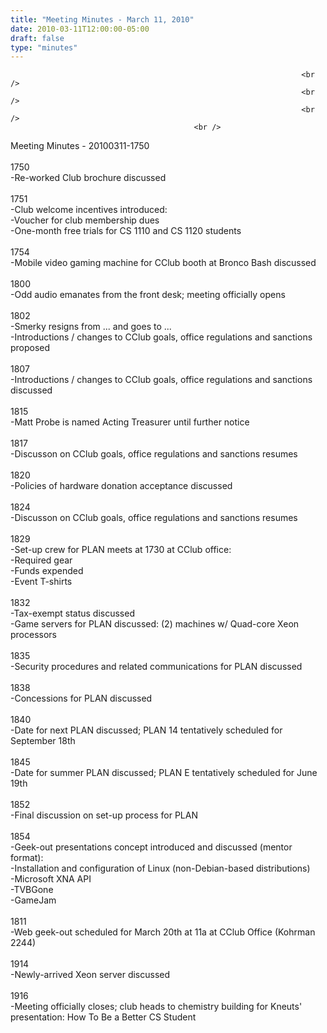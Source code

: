 ```yaml
---
title: "Meeting Minutes - March 11, 2010"
date: 2010-03-11T12:00:00-05:00
draft: false
type: "minutes"
---
```


                                                                     <br />
                                                                     <br />
                                                                     <br />
                                             <br />
Meeting Minutes - 20100311-1750<br />
<br />
1750<br />
-Re-worked Club brochure discussed<br />
<br />
1751<br />
-Club welcome incentives introduced:<br />
	-Voucher for club membership dues<br />
	-One-month free trials for CS 1110 and CS 1120 students<br />
<br />
1754<br />
-Mobile video gaming machine for CClub booth at Bronco Bash discussed<br />
<br />
1800<br />
-Odd audio emanates from the front desk; meeting officially opens<br />
<br />
1802<br />
-Smerky resigns from ... and goes to ...<br />
-Introductions / changes to CClub goals, office regulations and sanctions proposed<br />
<br />
1807<br />
-Introductions / changes to CClub goals, office regulations and sanctions discussed<br />
<br />
1815<br />
-Matt Probe is named Acting Treasurer until further notice<br />
<br />
1817<br />
-Discusson on CClub goals, office regulations and sanctions resumes<br />
<br />
1820<br />
-Policies of hardware donation acceptance discussed<br />
<br />
1824<br />
-Discusson on CClub goals, office regulations and sanctions resumes<br />
<br />
1829<br />
-Set-up crew for PLAN meets at 1730 at CClub office:<br />
	-Required gear<br />
	-Funds expended<br />
	-Event T-shirts<br />
<br />
1832<br />
-Tax-exempt status discussed<br />
-Game servers for PLAN discussed: (2) machines w/ Quad-core Xeon processors<br />
<br />
1835<br />
-Security procedures and related communications for PLAN discussed<br />
<br />
1838<br />
-Concessions for PLAN discussed<br />
<br />
1840<br />
-Date for next PLAN discussed; PLAN 14 tentatively scheduled for September 18th<br />
<br />
1845<br />
-Date for summer PLAN discussed; PLAN E tentatively scheduled for June 19th<br />
<br />
1852<br />
-Final discussion on set-up process for PLAN<br />
<br />
1854<br />
-Geek-out presentations concept introduced and discussed (mentor format):<br />
	-Installation and configuration of Linux (non-Debian-based distributions)<br />
	-Microsoft XNA API<br />
	-TVBGone<br />
	-GameJam<br />
<br />
1811<br />
-Web geek-out scheduled for March 20th at 11a at CClub Office (Kohrman 2244)<br />
<br />
1914<br />
-Newly-arrived Xeon server discussed<br />
<br />
1916<br />
-Meeting officially closes; club heads to chemistry building for Kneuts' presentation: How To Be a Better CS Student<br />
